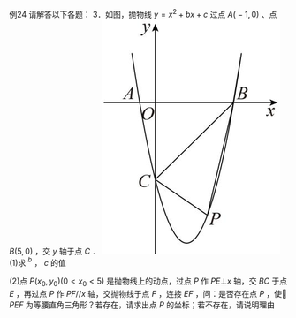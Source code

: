 例24 请解答以下各题： 3．如图，抛物线 $y = x ^ { 2 } + b x + c$ 过点 $A { \big ( } { - } 1 , 0 { \big ) }$ 、点 $B \left( 5 , 0 \right)$ ，交 $y$ 轴于点 $C$ ．
![](<../../qs_image_DB/专题3-2_一网打尽14类·二次函数的存在性问题（解析版）_/1efae3640e1cf7b296300547cd40343969884464a70cb66159adb3b1b9c75e32.jpg>)
(1)求 $^ { b }$ ， $c$ 的值

(2)点 $P \big ( x _ { 0 } , y _ { 0 } \big ) \big ( 0 < x _ { 0 } < 5 \big )$ 是抛物线上的动点，过点 $P$ 作 $P E \bot x$ 轴，交 $B C$ 于点 $E$ ，再过点 $P$ 作 $P F / / x$ 轴，交抛物线于点 $F$ ，连接 $E F$ ，问：是否存在点 $P$ ，使 $P E F$ 为等腰直角三角形？若存在，请求出点 $P$ 的坐标；若不存在，请说明理由
